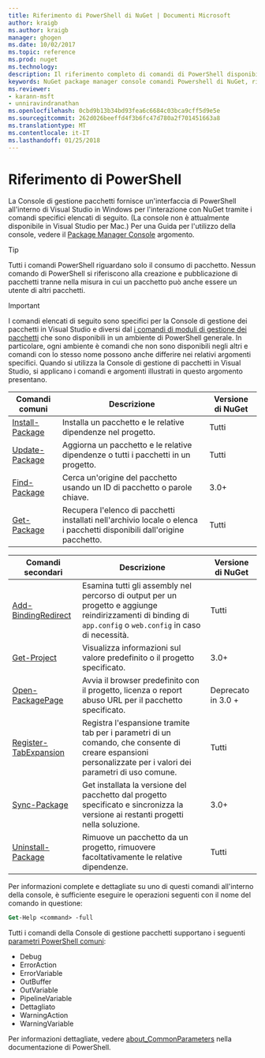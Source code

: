 ```yaml
---
title: Riferimento di PowerShell di NuGet | Documenti Microsoft
author: kraigb
ms.author: kraigb
manager: ghogen
ms.date: 10/02/2017
ms.topic: reference
ms.prod: nuget
ms.technology: 
description: Il riferimento completo di comandi di PowerShell disponibili nella Console di gestione pacchetti NuGet in Visual Studio.
keywords: NuGet package manager console comandi Powershell di NuGet, riferimento NuGet Powershell
ms.reviewer:
- karann-msft
- unniravindranathan
ms.openlocfilehash: 0cbd9b13b34bd93fea6c6684c03bca9cff5d9e5e
ms.sourcegitcommit: 262d026beeffd4f3b6fc47d780a2f701451663a8
ms.translationtype: MT
ms.contentlocale: it-IT
ms.lasthandoff: 01/25/2018
---
```

# <a name="powershell-reference"></a>Riferimento di PowerShell

La Console di gestione pacchetti fornisce un'interfaccia di PowerShell all'interno di Visual Studio in Windows per l'interazione con NuGet tramite i comandi specifici elencati di seguito. (La console non è attualmente disponibile in Visual Studio per Mac.) Per una Guida per l'utilizzo della console, vedere il [Package Manager Console](../tools/package-manager-console.md) argomento.

> [!Tip]
> Tutti i comandi PowerShell riguardano solo il consumo di pacchetto. Nessun comando di PowerShell si riferiscono alla creazione e pubblicazione di pacchetti tranne nella misura in cui un pacchetto può anche essere un utente di altri pacchetti.

> [!Important]
> I comandi elencati di seguito sono specifici per la Console di gestione dei pacchetti in Visual Studio e diversi dal [i comandi di moduli di gestione dei pacchetti](/powershell/module/packagemanagement/?view=powershell-6) che sono disponibili in un ambiente di PowerShell generale. In particolare, ogni ambiente è comandi che non sono disponibili negli altri e comandi con lo stesso nome possono anche differire nei relativi argomenti specifici. Quando si utilizza la Console di gestione di pacchetti in Visual Studio, si applicano i comandi e argomenti illustrati in questo argomento presentano.

| Comandi comuni | Descrizione | Versione di NuGet |
| --- | --- | --- |
| [Install-Package](ps-ref-install-package.md) | Installa un pacchetto e le relative dipendenze nel progetto. | Tutti |
| [Update-Package](ps-ref-update-package.md) | Aggiorna un pacchetto e le relative dipendenze o tutti i pacchetti in un progetto. | Tutti |
| [Find-Package](ps-ref-find-package.md) | Cerca un'origine del pacchetto usando un ID di pacchetto o parole chiave. | 3.0+ |
| [Get-Package](ps-ref-get-package.md) | Recupera l'elenco di pacchetti installati nell'archivio locale o elenca i pacchetti disponibili dall'origine pacchetto. | Tutti |

| Comandi secondari | Descrizione | Versione di NuGet |
| --- | --- | --- |
| [Add-BindingRedirect](ps-ref-add-bindingredirect.md) | Esamina tutti gli assembly nel percorso di output per un progetto e aggiunge reindirizzamenti di binding di `app.config` o `web.config` in caso di necessità. | Tutti |
| [Get-Project](ps-ref-get-project.md) | Visualizza informazioni sul valore predefinito o il progetto specificato. | 3.0+ |
| [Open-PackagePage](ps-ref-open-packagepage.md) | Avvia il browser predefinito con il progetto, licenza o report abuso URL per il pacchetto specificato. | Deprecato in 3.0 + |
| [Register-TabExpansion](ps-ref-register-tabexpansion.md) | Registra l'espansione tramite tab per i parametri di un comando, che consente di creare espansioni personalizzate per i valori dei parametri di uso comune. | Tutti |
| [Sync-Package](ps-ref-sync-package.md) | Get installata la versione del pacchetto dal progetto specificato e sincronizza la versione ai restanti progetti nella soluzione. | 3.0+ |
| [Uninstall-Package](ps-ref-uninstall-package.md) | Rimuove un pacchetto da un progetto, rimuovere facoltativamente le relative dipendenze. | Tutti |

Per informazioni complete e dettagliate su uno di questi comandi all'interno della console, è sufficiente eseguire le operazioni seguenti con il nome del comando in questione:

```ps
Get-Help <command> -full
```

Tutti i comandi della Console di gestione pacchetti supportano i seguenti [parametri PowerShell comuni](http://go.microsoft.com/fwlink/?LinkID=113216):

- Debug
- ErrorAction
- ErrorVariable
- OutBuffer
- OutVariable
- PipelineVariable
- Dettagliato
- WarningAction
- WarningVariable

Per informazioni dettagliate, vedere [about_CommonParameters](http://go.microsoft.com/fwlink/?LinkID=113216) nella documentazione di PowerShell.
